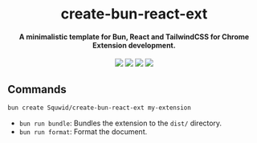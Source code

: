 <div align="center">
    <h1>
        create-bun-react-ext
    </h1>
    <h4>
        A minimalistic template for Bun, React and TailwindCSS for Chrome Extension development.
    </h4>
    <img src="https://img.shields.io/badge/typescript-latest-blue?style=flat-square&logo=typescript" /> 
    <img src="https://img.shields.io/badge/react-latest-%2361DBFB?style=flat-square&logo=react" />
    <img src="https://img.shields.io/badge/bun-latest-red?style=flat-square&logo=bun" />
    <img src="https://img.shields.io/badge/🔋_batteries-sold_separately-yellow?style=flat-square" />
</div>

## Commands

```sh
bun create Squwid/create-bun-react-ext my-extension
```

- `bun run bundle`: Bundles the extension to the `dist/` directory.
- `bun run format`: Format the document.
